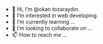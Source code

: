 - 👋 Hi, I’m @okan tozaraydın.
- 👀 I’m interested in web developing.
- 🌱 I’m currently learning ... 
- 💞️ I’m looking to collaborate on ...
- 📫 How to reach me ...

<!---
okant35/okant35 is a ✨ special ✨ repository because its `README.md` (this file) appears on your GitHub profile.
You can click the Preview link to take a look at your changes.
--->
